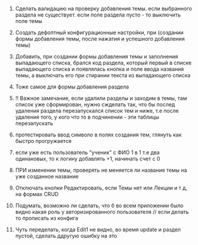 1. Сделать валидацию на проверку добавления темы. если выбранного раздела не существует.
если поле раздела пусто - то выключить поле темы

2. Создать дефолтный конфигурационные настройки, при (создании формы добавления темы, после нажатия и успешного добавления темы)

3. Добавить, при создании формы добавления темы и заполнения выпадающего списка, брался код раздела, который первый в списке выпадающего списка и появлялась кнопка и поле ввода названия темы,
а выключать его при стирании текста из выпадающего списка

4. Тоже самое для формы добавления раздела

5. !! Важное замечание, если удалили разделы и заходим в темы, там список уже сформирован, нужно сжделать так, что бы послед удаления раздела перезапускался список тем и ниже, т.е после удаления того, у кого что то в подчинении - эти таблицы перезапускать 

6. протестировать ввод символо в полях создания тем, глянуть как быстро прогружается

7. если уже есть пользователь "ученик" с ФИО 1 в 1 т.е два одинаковых, то к логину добавлять +1, начинать счет с 0

8. ПРИ изменении темы, проверять не меняется ли название темы на уже созданное название

9. Отключать кнопки Редактировать, если Темы нет или Лекции и т д, на формах CRUD

10. Подумать, возможно ли сделать, что б во всем приложении было видно какая роль у авторизированного пользователя // если делать то прописать из конфига

11. Чуть переделать, когда Edit1 не видно, во время update и раздел пустой, сделать ддругую ошибку на это
